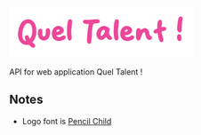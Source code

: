 ![Quel Talent !](queltalentapi/resources/logo-full-300px.png)

API for web application Quel Talent !

## Notes 

- Logo font is [Pencil Child](https://www.dafont.com/pencil-child.font)
